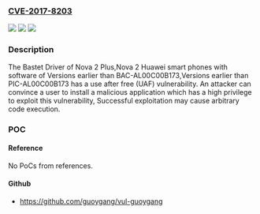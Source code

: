 ### [CVE-2017-8203](https://cve.mitre.org/cgi-bin/cvename.cgi?name=CVE-2017-8203)
![](https://img.shields.io/static/v1?label=Product&message=Nova%202%20Plus%2CNova%202&color=blue)
![](https://img.shields.io/static/v1?label=Version&message=Versions%20earlier%20than%20BAC-AL00C00B173%2CVersions%20earlier%20than%20PIC-AL00C00B173%20&color=brightgreen)
![](https://img.shields.io/static/v1?label=Vulnerability&message=UAF&color=brightgreen)

### Description

The Bastet Driver of Nova 2 Plus,Nova 2 Huawei smart phones with software of Versions earlier than BAC-AL00C00B173,Versions earlier than PIC-AL00C00B173 has a use after free (UAF) vulnerability. An attacker can convince a user to install a malicious application which has a high privilege to exploit this vulnerability, Successful exploitation may cause arbitrary code execution.

### POC

#### Reference
No PoCs from references.

#### Github
- https://github.com/guoygang/vul-guoygang

